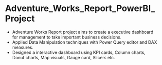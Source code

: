 # Adventure_Works_Report_PowerBI_Project

- Adventure Works Report project aims to create a executive dashboard for management to take important business decisions.
- Applied Data Manipulation techniques with Power Query editor and DAX measures.
- Designed a interactive dashboard using KPI cards, Column charts, Donut charts, Map visuals, Gauge card, Slicers etc.
